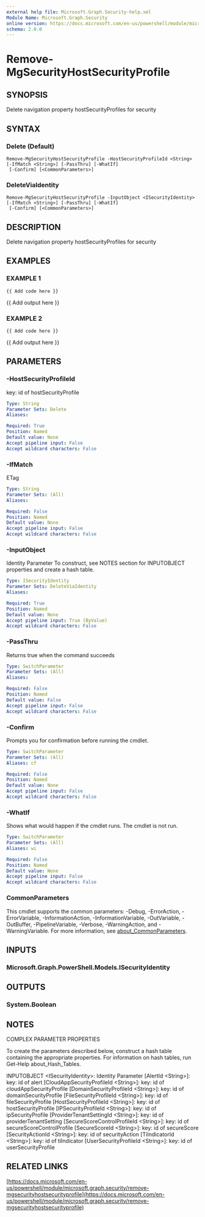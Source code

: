 ```yaml
---
external help file: Microsoft.Graph.Security-help.xml
Module Name: Microsoft.Graph.Security
online version: https://docs.microsoft.com/en-us/powershell/module/microsoft.graph.security/remove-mgsecurityhostsecurityprofile
schema: 2.0.0
---
```


# Remove-MgSecurityHostSecurityProfile

## SYNOPSIS
Delete navigation property hostSecurityProfiles for security

## SYNTAX

### Delete (Default)
```
Remove-MgSecurityHostSecurityProfile -HostSecurityProfileId <String> [-IfMatch <String>] [-PassThru] [-WhatIf]
 [-Confirm] [<CommonParameters>]
```

### DeleteViaIdentity
```
Remove-MgSecurityHostSecurityProfile -InputObject <ISecurityIdentity> [-IfMatch <String>] [-PassThru] [-WhatIf]
 [-Confirm] [<CommonParameters>]
```

## DESCRIPTION
Delete navigation property hostSecurityProfiles for security

## EXAMPLES

### EXAMPLE 1
```
{{ Add code here }}
```

{{ Add output here }}

### EXAMPLE 2
```
{{ Add code here }}
```

{{ Add output here }}

## PARAMETERS

### -HostSecurityProfileId
key: id of hostSecurityProfile

```yaml
Type: String
Parameter Sets: Delete
Aliases:

Required: True
Position: Named
Default value: None
Accept pipeline input: False
Accept wildcard characters: False
```

### -IfMatch
ETag

```yaml
Type: String
Parameter Sets: (All)
Aliases:

Required: False
Position: Named
Default value: None
Accept pipeline input: False
Accept wildcard characters: False
```

### -InputObject
Identity Parameter
To construct, see NOTES section for INPUTOBJECT properties and create a hash table.

```yaml
Type: ISecurityIdentity
Parameter Sets: DeleteViaIdentity
Aliases:

Required: True
Position: Named
Default value: None
Accept pipeline input: True (ByValue)
Accept wildcard characters: False
```

### -PassThru
Returns true when the command succeeds

```yaml
Type: SwitchParameter
Parameter Sets: (All)
Aliases:

Required: False
Position: Named
Default value: False
Accept pipeline input: False
Accept wildcard characters: False
```

### -Confirm
Prompts you for confirmation before running the cmdlet.

```yaml
Type: SwitchParameter
Parameter Sets: (All)
Aliases: cf

Required: False
Position: Named
Default value: None
Accept pipeline input: False
Accept wildcard characters: False
```

### -WhatIf
Shows what would happen if the cmdlet runs.
The cmdlet is not run.

```yaml
Type: SwitchParameter
Parameter Sets: (All)
Aliases: wi

Required: False
Position: Named
Default value: None
Accept pipeline input: False
Accept wildcard characters: False
```

### CommonParameters
This cmdlet supports the common parameters: -Debug, -ErrorAction, -ErrorVariable, -InformationAction, -InformationVariable, -OutVariable, -OutBuffer, -PipelineVariable, -Verbose, -WarningAction, and -WarningVariable. For more information, see [about_CommonParameters](http://go.microsoft.com/fwlink/?LinkID=113216).

## INPUTS

### Microsoft.Graph.PowerShell.Models.ISecurityIdentity
## OUTPUTS

### System.Boolean
## NOTES
COMPLEX PARAMETER PROPERTIES

To create the parameters described below, construct a hash table containing the appropriate properties.
For information on hash tables, run Get-Help about_Hash_Tables.

INPUTOBJECT \<ISecurityIdentity\>: Identity Parameter
  \[AlertId \<String\>\]: key: id of alert
  \[CloudAppSecurityProfileId \<String\>\]: key: id of cloudAppSecurityProfile
  \[DomainSecurityProfileId \<String\>\]: key: id of domainSecurityProfile
  \[FileSecurityProfileId \<String\>\]: key: id of fileSecurityProfile
  \[HostSecurityProfileId \<String\>\]: key: id of hostSecurityProfile
  \[IPSecurityProfileId \<String\>\]: key: id of ipSecurityProfile
  \[ProviderTenantSettingId \<String\>\]: key: id of providerTenantSetting
  \[SecureScoreControlProfileId \<String\>\]: key: id of secureScoreControlProfile
  \[SecureScoreId \<String\>\]: key: id of secureScore
  \[SecurityActionId \<String\>\]: key: id of securityAction
  \[TiIndicatorId \<String\>\]: key: id of tiIndicator
  \[UserSecurityProfileId \<String\>\]: key: id of userSecurityProfile

## RELATED LINKS

[https://docs.microsoft.com/en-us/powershell/module/microsoft.graph.security/remove-mgsecurityhostsecurityprofile](https://docs.microsoft.com/en-us/powershell/module/microsoft.graph.security/remove-mgsecurityhostsecurityprofile)

